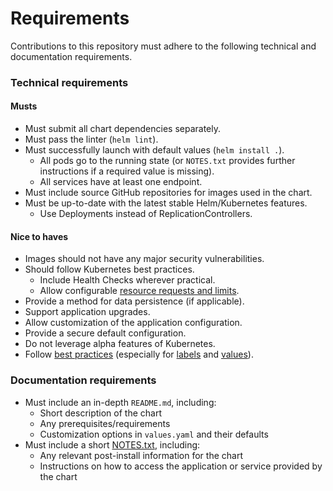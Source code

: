 # Requirements

Contributions to this repository must adhere to the following technical and documentation requirements.

### Technical requirements


#### Musts
* Must submit all chart dependencies separately.
* Must pass the linter (`helm lint`).
* Must successfully launch with default values (`helm install .`).
    * All pods go to the running state (or `NOTES.txt` provides further instructions if a required value is missing).
    * All services have at least one endpoint.
* Must include source GitHub repositories for images used in the chart.
* Must be up-to-date with the latest stable Helm/Kubernetes features.
    * Use Deployments instead of ReplicationControllers.

#### Nice to haves

* Images should not have any major security vulnerabilities.
* Should follow Kubernetes best practices.
    * Include Health Checks wherever practical.
    * Allow configurable [resource requests and limits](http://kubernetes.io/docs/user-guide/compute-resources/#resource-requests-and-limits-of-pod-and-container).
* Provide a method for data persistence (if applicable).
* Support application upgrades.
* Allow customization of the application configuration.
* Provide a secure default configuration.
* Do not leverage alpha features of Kubernetes.
* Follow [best practices](https://helm.sh/docs/chart_best_practices/) (especially for [labels](https://helm.sh/docs/chart_best_practices/labels/) and [values](https://helm.sh/docs/chart_best_practices/values/)).

### Documentation requirements

* Must include an in-depth `README.md`, including:
    * Short description of the chart
    * Any prerequisites/requirements
    * Customization options in `values.yaml` and their defaults
* Must include a short [NOTES.txt](https://helm.sh/docs/topics/charts/#chart-license-readme-and-notes), including:
    * Any relevant post-install information for the chart
    * Instructions on how to access the application or service provided by the chart
